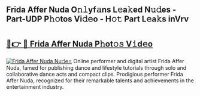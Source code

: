 ## Frida Affer Nuda O𝚗𝚕yf𝚊ns L𝚎a𝚔ed N𝚞𝚍es - Part-UDP P𝚑𝚘tos Vi𝚍𝚎o - H𝚘𝚝 Part L𝚎a𝚔s inVrv

# <h2><a href="http://kfboaqe.oniu.top/?m=Frida+Affer+Nuda">🔗👉 🔴 Frida Affer Nuda P𝚑ot𝚘𝚜 V𝚒d𝚎o</a></h2>

[![Frida Affer Nuda Nu𝚍e𝚜](https://i.imgur.com/0qMVB7G.gif)](http://kfboaqe.oniu.top/?m=Frida+Affer+Nuda)
Online performer and digital artist Frida Affer Nuda, famed for publishing dance and lifestyle tutorials through solo and collaborative dance acts and compact clips. Prodigious performer Frida Affer Nuda, recognized for their remarkable talents and achievements in the entertainment industry.  
